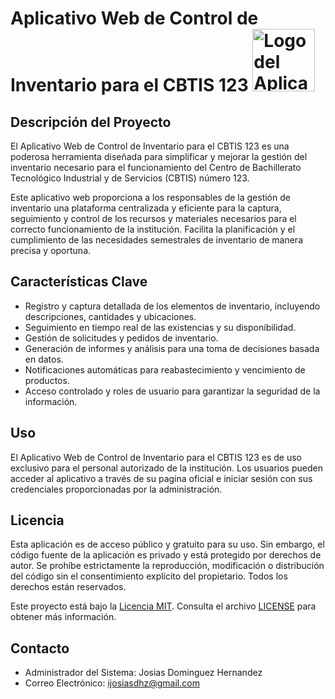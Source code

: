 # Aplicativo Web de Control de Inventario para el CBTIS 123 <img src="https://scontent.fmtt1-1.fna.fbcdn.net/v/t39.30808-6/298650625_546623163926574_5312328398360023178_n.png?_nc_cat=111&ccb=1-7&_nc_sid=5f2048&_nc_ohc=PrBU0yg-u7UAX9HJK_p&_nc_ht=scontent.fmtt1-1.fna&oh=00_AfAQ7Dcm6LAcKFGbKENIiSlcRHHRma5NF9vIbj8mgZ7c-A&oe=6544EE33" width="100" alt="Logo del Aplicativo">

## Descripción del Proyecto

El Aplicativo Web de Control de Inventario para el CBTIS 123 es una poderosa herramienta diseñada para simplificar y mejorar la gestión del inventario necesario para el funcionamiento del Centro de Bachillerato Tecnológico Industrial y de Servicios (CBTIS) número 123.

Este aplicativo web proporciona a los responsables de la gestión de inventario una plataforma centralizada y eficiente para la captura, seguimiento y control de los recursos y materiales necesarios para el correcto funcionamiento de la institución. Facilita la planificación y el cumplimiento de las necesidades semestrales de inventario de manera precisa y oportuna.

## Características Clave

- Registro y captura detallada de los elementos de inventario, incluyendo descripciones, cantidades y ubicaciones.
- Seguimiento en tiempo real de las existencias y su disponibilidad.
- Gestión de solicitudes y pedidos de inventario.
- Generación de informes y análisis para una toma de decisiones basada en datos.
- Notificaciones automáticas para reabastecimiento y vencimiento de productos.
- Acceso controlado y roles de usuario para garantizar la seguridad de la información.

## Uso

El Aplicativo Web de Control de Inventario para el CBTIS 123 es de uso exclusivo para el personal autorizado de la institución. Los usuarios pueden acceder al aplicativo a través de su pagina oficial e iniciar sesión con sus credenciales proporcionadas por la administración.

## Licencia

Esta aplicación es de acceso público y gratuito para su uso. Sin embargo, el código fuente de la aplicación es privado y está protegido por derechos de autor. Se prohíbe estrictamente la reproducción, modificación o distribución del código sin el consentimiento explícito del propietario. Todos los derechos están reservados.

Este proyecto está bajo la [Licencia MIT](https://opensource.org/licenses/MIT). Consulta el archivo [LICENSE](LICENSE) para obtener más información.

## Contacto

- Administrador del Sistema: Josias Dominguez Hernandez
- Correo Electrónico: ijosiasdhz@gmail.com

